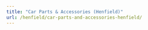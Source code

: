 ```yaml
---
title: "Car Parts & Accessories (Henfield)"
url: /henfield/car-parts-and-accessories-henfield/
---
```

